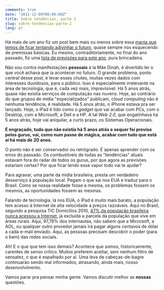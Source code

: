 ```yaml
---
comments: true
date: "2011-12-09T00:00:00Z"
title: Sobre tendências, parte 2
slug: sobre-tendencias-parte-2
lang: pt
---
```


Há mais de um ano fiz um post bem mais ou menos sobre essa [mania que temos de ficar tentando adivinhar o futuro](/posts/2010/08/24/ultrapasse-tendencias), quase sempre nos esquecendo de premissas básicas. Eu mesmo, contraditoriamente, no final do ano passado, fiz uma [lista de previsões para este ano](/posts/2010/12/30/previsoes-2011), pura brincadeira.

Não sou contra manifestações __pessoais__ à la Mãe Dinah, é divertido ler o que você achava que ia acontecer no futuro. O grande problema, ponto central desse post, é levar esses chutes, muitas vezes dados com interesses duvidosos, para o público. Isso é especialmente irrelevante na área de tecnologia, que é, cada vez mais, imprevisível. Há 5 anos atrás, quase não existia serviços de computação nas nuvens. Hoje, ao contrário do que grupos de mídia "especializados" publicam, _cloud computing_ não é nenhuma tendência, é realidade. Há 5 anos atrás, o iPhone estava pra ser lançado. Hoje, o iPad é tido como o _gadget_ que vai acabar com PCs, com o Desktop, com a Microsoft, a Dell e a HP. A tal _Web 2.0_, que engatinhava há 5 anos atrás, hoje vai aniquilar, a curto prazo, os Sistemas Operacionais.

**É engraçado, tudo que não existia há 5 anos atrás e sequer foi previso pelos gurus, vai, como num passe de mágica, acabar com tudo que está aí há mais de 20 anos.**

O ponto não é ser conservador ou retrógrado. É apenas aprender com os erros do passado. Os combustíveis de todas as "tendências" atuais estavam fora do radar de todos os gurus, por que agora as previsões estariam certas? Por que ficar lendo esse vapor todo vai te ajudar?

Para agravar, uma parte da mídia brasileira, presta um verdadeiro desserviço à população local. Pegam o que sai nos EUA e traduz para o Brasil. Como se nossa realidade fosse a mesma, os problemas fossem os mesmos, as oportunidades fossem as mesmas.

Falando de tecnologia, lá nos EUA, o iPad é muito mais barato, a população tem acesso à Internet de alta velocidade a preços razoáveis. Aqui no Brasil, segundo a pesquisa TIC Domicílios 2010, [47% da população brasileira nunca acessou a Internet](http://cetic.br/usuarios/tic/2010/rel-int-01.htm), já excluída a parcela da população que vive em áreas rurais. Aqui, 97,78% dos internautas, não sabem que a Microsoft, a AOL, ou qualquer outro provedor jamais irá pagar alguns centavos de dólar a cada e-mail enviado. Aqui, as pessoas precisam descobrir o poder (para o bem) das redes sociais.

Ah! E o que que tem isso demais? Acontece que somos, historicamente, carentes de senso crítico. Muitos preferem aceitar, sem nenhum filtro de sensatez, o que é espalhado por aí. Uma leva de cabeças-de-bagre continuarão sendo mal informados, atrasando, ainda mais, nosso desenvolvimento.

Vamos parar pra pensar minha gente. Vamos discutir melhor as **nossas** questões.
